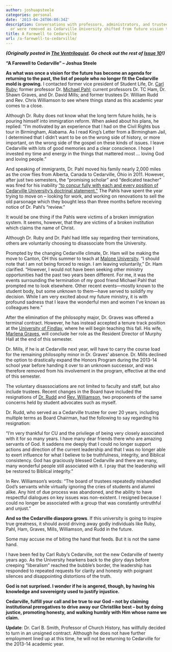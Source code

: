 ```yaml
---
author: joshuapsteele
categories: personal
date: '2013-04-24T06:00:34Z'
description: Conversations with professors, administrators, and trustees who left
  or were removed as Cedarville University shifted from future vision to past agenda.
title: A Farewell to Cedarville
url: /a-farewell-to-cedarville/
---
```


***(Originally posted in [The Ventriloquist](http://www.theventriloquist.us/). Go check out the rest of [Issue 10](http://www.theventriloquist.us/)!)***

**“A Farewell to Cedarville” – Joshua Steele**

**As what was once a vision for the future has become an agenda for returning to the past, the list of people who no longer fit the Cedarville mold is growing.** I contacted former vice president of Student Life, Dr. [Carl Ruby](http://www.carlruby.com/); former professor Dr. [Michael Pahl](https://sites.google.com/site/michaelpahl/); current professors Dr. TC Ham, Dr. Shawn Graves, and Dr. David Mills; and former trustees Dr. William Rudd and Rev. Chris Williamson to see where things stand as this academic year comes to a close.

Although Dr. Ruby does not know what the long term future holds, he is pouring himself into immigration reform. When asked about his plans, he replied: “I’m motivated by an experience that I had on the Civil Rights bus tour in Birmingham, Alabama. As I read King’s Letter from a Birmingham Jail, I determined that I didn’t want to be on the wrong side of history, or more important, on the wrong side of the gospel on these kinds of issues. I leave Cedarville with lots of good memories and a clear conscience. I hope I invested my time and energy in the things that mattered most … loving God and loving people.”

And speaking of immigrants, Dr. Pahl moved his family nearly 2,000 miles as the crow flies from Alberta, Canada to Cedarville, Ohio in 2011. However, after just two semesters, the “promising scholar” and “dedicated teacher” was fired for his inability [“to concur fully with each and every position of Cedarville University’s doctrinal statement.”](http://fiatlux125.wordpress.com/documents-2/the-dismissal-of-dr-pahl/) The Pahls have spent the year trying to move on – looking for work, and working on renovations to sell the old parsonage which they bought less than three months before receiving notice of Dr. Pahl’s “review.”

It would be one thing if the Pahls were victims of a broken immigration system. It seems, however, that they are victims of a broken institution which claims the name of Christ.

Although Dr. Ruby and Dr. Pahl had little say regarding their terminations, others are voluntarily choosing to disassociate from the University.

Prompted by the changing Cedarville climate, Dr. Ham will be making the move to Canton, OH this summer to teach at [Malone University](http://www.malone.edu/). “I should note that I am not being forced to resign. I am leaving voluntarily,” Dr. Ham clarified. “However, I would not have been seeking other ministry opportunities had the past two years been different. For me, it was the events surrounding the termination of my good friend Michael Pahl that prompted me to look elsewhere. Other recent events—mostly known to the student body, but some unknown to them—have served to solidify my decision. While I am very excited about my future ministry, it is with profound sadness that I leave the wonderful men and women I’ve known as colleagues here.”

After the elimination of the philosophy major, Dr. Graves was offered a terminal contract. However, he has instead accepted a tenure track position at the [University of Findlay](http://www.findlay.edu/Pages/default.aspx), where he will begin teaching this fall. His wife, [Marlena Graves](http://marlenagraves.com/), will conclude her role as the Resident Director of Murphy Hall at the end of this semester.

Dr. Mills, if he is at Cedarville next year, will have to carry the course load for the remaining philosophy minor in Dr. Graves’ absence. Dr. Mills declined the option to drastically expand the Honors Program during the 2013-14 school year before handing it over to an unknown successor, and was therefore removed from his involvement in the program, effective at the end of this semester.

The voluntary disassociations are not limited to faculty and staff, but also include trustees. Recent changes in the Board have included the resignations of [Dr. Rudd](http://calvarymuskegon.com/#/about-calvary/our-ministry-team) and [Rev. Williamson](http://www.strongtowerbiblechurch.com/#/our-team), two proponents of the same concerns held by student advocates such as myself.

Dr. Rudd, who served as a Cedarville trustee for over 20 years, including multiple terms as Board Chairman, had the following to say regarding his resignation:

“I’m very thankful for CU and the privilege of being very closely associated with it for so many years. I have many dear friends there who are amazing servants of God. It saddens me deeply that I could no longer support actions and direction of the current leadership and that I was no longer able to exert influence for what I believe to be truthfulness, integrity, and Biblical consistency. God has graciously blessed Cedarville and there are many, many wonderful people still associated with it. I pray that the leadership will be restored to Biblical integrity.”

In Rev. Williamson’s words: “The board of trustees repeatedly mishandled God’s servants while virtually ignoring the cries of students and alumni alike. Any hint of due process was abandoned, and the ability to have respectful dialogues on key issues was non-existent. I resigned because I could no longer be associated with a group that was constantly untruthful and unjust.”

**And so the Cedarville diaspora grows**. If this university is going to inspire true greatness, it should avoid driving away godly individuals like Ruby, Pahl, Ham, Graves, Mills, Williamson, and Rudd in the future.

Some may accuse me of biting the hand that feeds. But it is not the same hand.

I have been fed by Carl Ruby’s Cedarville, not the new Cedarville of twenty years ago. As the University hearkens back to the glory days before creeping “liberalism” reached the bubble’s border, the leadership has responded to repeated requests for clarity and honesty with poignant silences and disappointing distortions of the truth.

**God is not surprised. I wonder if he is angered, though, by having his knowledge and sovereignty used to justify injustice.**

**Cedarville, fulfill your call and be true to our God – not by claiming institutional prerogatives to drive away our Christlike best – but by doing justice, promoting honesty, and walking humbly with Him whose name we claim.**

**Update**: Dr. Carl B. Smith, Professor of Church History, has willfully decided to turn in an unsigned contract. Although he does not have further employment lined up at this time, he will not be returning to Cedarville for the 2013-14 academic year.
